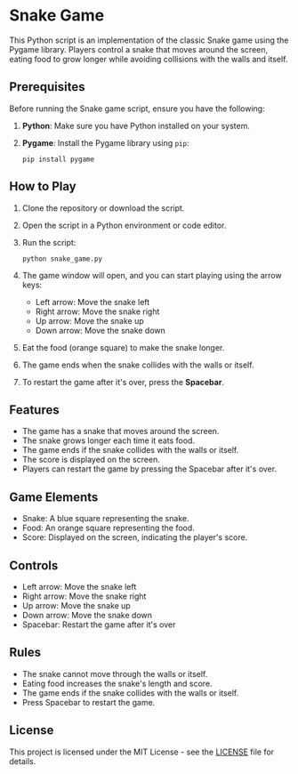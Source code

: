 # Snake Game

This Python script is an implementation of the classic Snake game using the Pygame library. Players control a snake that moves around the screen, eating food to grow longer while avoiding collisions with the walls and itself.

## Prerequisites

Before running the Snake game script, ensure you have the following:

1. **Python**: Make sure you have Python installed on your system.

2. **Pygame**: Install the Pygame library using `pip`:
   ```
   pip install pygame
   ```

## How to Play

1. Clone the repository or download the script.

2. Open the script in a Python environment or code editor.

3. Run the script:
   ```
   python snake_game.py
   ```

4. The game window will open, and you can start playing using the arrow keys:
   - Left arrow: Move the snake left
   - Right arrow: Move the snake right
   - Up arrow: Move the snake up
   - Down arrow: Move the snake down

5. Eat the food (orange square) to make the snake longer.

6. The game ends when the snake collides with the walls or itself.

7. To restart the game after it's over, press the **Spacebar**.

## Features

- The game has a snake that moves around the screen.
- The snake grows longer each time it eats food.
- The game ends if the snake collides with the walls or itself.
- The score is displayed on the screen.
- Players can restart the game by pressing the Spacebar after it's over.

## Game Elements

- Snake: A blue square representing the snake.
- Food: An orange square representing the food.
- Score: Displayed on the screen, indicating the player's score.

## Controls

- Left arrow: Move the snake left
- Right arrow: Move the snake right
- Up arrow: Move the snake up
- Down arrow: Move the snake down
- Spacebar: Restart the game after it's over

## Rules

- The snake cannot move through the walls or itself.
- Eating food increases the snake's length and score.
- The game ends if the snake collides with the walls or itself.
- Press Spacebar to restart the game.

## License

This project is licensed under the MIT License - see the [LICENSE](LICENSE) file for details.
